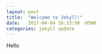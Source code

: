 ```yaml
---
layout: post
title:  "Welcome to Jekyll!"
date:   2017-04-04 18:33:50 -0500
categories: jekyll update
---
```


Hello

